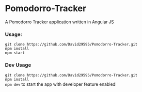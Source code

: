 # Pomodorro-Tracker
A Pomodorro Tracker application written in Angular JS

### Usage:
`git clone https://github.com/David29595/Pomodorro-Tracker.git`
<br/>`npm install`
<br/>`npm start`

### Dev Usage
`git clone https://github.com/David29595/Pomodorro-Tracker.git`
<br/>`npm install`
<br/>`npm dev` to start the app with developer feature enabled
